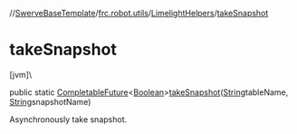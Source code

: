 //[SwerveBaseTemplate](../../../index.md)/[frc.robot.utils](../index.md)/[LimelightHelpers](index.md)/[takeSnapshot](take-snapshot.md)

# takeSnapshot

[jvm]\

public static [CompletableFuture](https://docs.oracle.com/javase/8/docs/api/java/util/concurrent/CompletableFuture.html)&lt;[Boolean](https://docs.oracle.com/javase/8/docs/api/java/lang/Boolean.html)&gt;[takeSnapshot](take-snapshot.md)([String](https://docs.oracle.com/javase/8/docs/api/java/lang/String.html)tableName, [String](https://docs.oracle.com/javase/8/docs/api/java/lang/String.html)snapshotName)

Asynchronously take snapshot.
